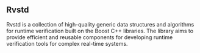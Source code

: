 ## Rvstd

Rvstd is a collection of high-quality generic data structures and algorithms for runtime verification built on the Boost C++ libraries. The library aims to provide efficient and reusable components for developing runtime verification tools for complex real-time systems.
